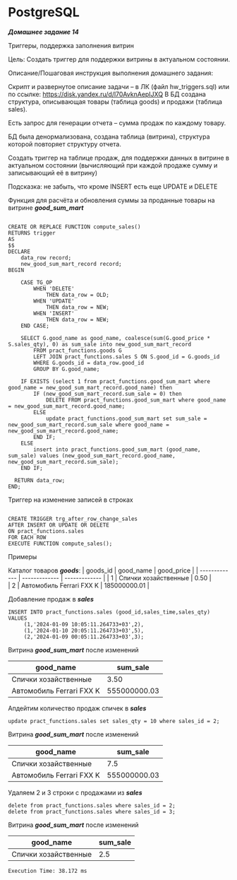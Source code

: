 # PostgreSQL
***Домашнее задание 14***

Триггеры, поддержка заполнения витрин

Цель: Создать триггер для поддержки витрины в актуальном состоянии.


Описание/Пошаговая инструкция выполнения домашнего задания:

Скрипт и развернутое описание задачи – в ЛК (файл hw_triggers.sql) или по ссылке: https://disk.yandex.ru/d/l70AvknAepIJXQ
В БД создана структура, описывающая товары (таблица goods) и продажи (таблица sales).

Есть запрос для генерации отчета – сумма продаж по каждому товару.

БД была денормализована, создана таблица (витрина), структура которой повторяет структуру отчета.

Создать триггер на таблице продаж, для поддержки данных в витрине в актуальном состоянии (вычисляющий при каждой продаже сумму и записывающий её в витрину)

Подсказка: не забыть, что кроме INSERT есть еще UPDATE и DELETE


Функция для расчёта и обновления суммы за проданные товары на витрине ***good_sum_mart***

```

CREATE OR REPLACE FUNCTION compute_sales()
RETURNS trigger
AS
$$
DECLARE
    data_row record;
   	new_good_sum_mart_record record;
BEGIN
	
	CASE TG_OP
	    WHEN 'DELETE'
	        THEN data_row = OLD;
	    WHEN 'UPDATE'
	        THEN data_row = NEW; 
	    WHEN 'INSERT'
	        THEN data_row = NEW;
	END CASE;
      
   	SELECT G.good_name as good_name, coalesce(sum(G.good_price * S.sales_qty), 0) as sum_sale into new_good_sum_mart_record
		FROM pract_functions.goods G
		LEFT JOIN pract_functions.sales S ON S.good_id = G.goods_id
		WHERE G.goods_id = data_row.good_id
		GROUP BY G.good_name;
   	
	IF EXISTS (select 1 from pract_functions.good_sum_mart where good_name = new_good_sum_mart_record.good_name) then
		IF (new_good_sum_mart_record.sum_sale = 0) then 
			DELETE FROM pract_functions.good_sum_mart where good_name = new_good_sum_mart_record.good_name;
		ELSE
			update pract_functions.good_sum_mart set sum_sale = new_good_sum_mart_record.sum_sale where good_name = new_good_sum_mart_record.good_name;
		END IF;
	ELSE
		insert into pract_functions.good_sum_mart (good_name, sum_sale) values (new_good_sum_mart_record.good_name, new_good_sum_mart_record.sum_sale);
	END IF;

  RETURN data_row;
END;

```

Триггер на изменение записей в строках

```

CREATE TRIGGER trg_after_row_change_sales
AFTER INSERT OR UPDATE OR DELETE
ON pract_functions.sales
FOR EACH ROW
EXECUTE FUNCTION compute_sales();

```

Примеры

Каталог товаров ***goods***:
| goods_id	| good_name 	| good_price	|
| ------------- | ------------- | ------------- |
| 1		| Спички хозайственные | 0.50	|	
| 2		| Автомобиль Ferrari FXX K	| 185000000.01	|

Добавление продаж в ***sales***

```
INSERT INTO pract_functions.sales (good_id,sales_time,sales_qty) VALUES
	 (1,'2024-01-09 10:05:11.264733+03',2),
	 (1,'2024-01-10 20:05:11.264733+03',5),
	 (2,'2024-01-09 00:05:11.264733+03',3);
```

Витрина ***good_sum_mart*** после изменений

| good_name	| sum_sale 	|
| ------------- | ------------- |
| Спички хозайственные	| 3.50	|
| Автомобиль Ferrari FXX K	| 555000000.03	|

Апдейтим количество продаж спичек в ***sales***

```
update pract_functions.sales set sales_qty = 10 where sales_id = 2;
```

Витрина ***good_sum_mart*** после изменений

| good_name	| sum_sale 	|
| ------------- | ------------- |
| Спички хозайственные	| 7.5	|
| Автомобиль Ferrari FXX K	| 555000000.03	|

Удаляем 2 и 3 строки с продажами из ***sales***

```
delete from pract_functions.sales where sales_id = 2; 
delete from pract_functions.sales where sales_id = 3; 
```

Витрина ***good_sum_mart*** после изменений

| good_name	| sum_sale 	|
| ------------- | ------------- |
| Спички хозайственные	| 2.5	|
	Execution Time: 38.172 ms

```

